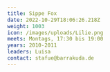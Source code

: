 ```yaml
---
title: Sippe Fox
date: 2022-10-29T18:06:26.218Z
weight: 1003
icon: /images/uploads/Lilie.png
meets: Montags, 17:30 bis 19:00
years: 2010-2011
leaders: Luisa
contact: stafue@barrakuda.de
---
```

